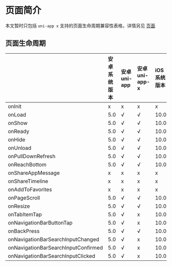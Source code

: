 # 页面简介

本文暂时只包括 `uni-app x` 支持的页面生命周期兼容性表格，详情另见 [页面](https://uniapp.dcloud.net.cn/tutorial/page.html)

## 页面生命周期

|  | 安卓系统版本 | 安卓 uni-app | 安卓 uni-app-x | iOS 系统版本 | iOS uni-app | iOS uni-app-x |
| :- | :- | :- | :- | :- | :- | :- |
| onInit | x | x | x | x | x | x |
| onLoad | 5.0 | √ | √ | 10.0 | √ | x |
| onShow | 5.0 | √ | √ | 10.0 | √ | x |
| onReady | 5.0 | √ | √ | 10.0 | √ | x |
| onHide | 5.0 | √ | √ | 10.0 | √ | x |
| onUnload | 5.0 | √ | √ | 10.0 | √ | x |
| onPullDownRefresh | 5.0 | √ | √ | 10.0 | √ | x |
| onReachBottom | 5.0 | √ | √ | 10.0 | √ | x |
| onShareAppMessage | x | x | x | x | x | x |
| onShareTimeline | x | x | x | x | x | x |
| onAddToFavorites | x | x | x | x | x | x |
| onPageScroll | 5.0 | √ | √ | 10.0 | √ | x |
| onResize | 5.0 | √ | √ | 10.0 | √ | x |
| onTabItemTap | 5.0 | √ | x | 10.0 | √ | x |
| onNavigationBarButtonTap | 5.0 | √ | x | 10.0 | √ | x |
| onBackPress | 5.0 | √ | √ | 10.0 | √ | x |
| onNavigationBarSearchInputChanged | 5.0 | √ | x | 10.0 | √ | x |
| onNavigationBarSearchInputConfirmed | 5.0 | √ | x | 10.0 | √ | x |
| onNavigationBarSearchInputClicked | 5.0 | √ | x | 10.0 | √ | x |